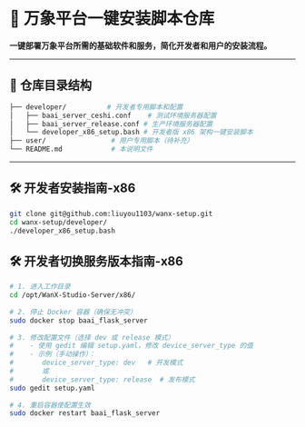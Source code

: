 # 🚀 万象平台一键安装脚本仓库

**一键部署万象平台所需的基础软件和服务，简化开发者和用户的安装流程。**

---

## 📁 仓库目录结构

```bash
├── developer/          # 开发者专用脚本和配置
│   ├── baai_server_ceshi.conf    # 测试环境服务器配置
│   ├── baai_server_release.conf # 生产环境服务器配置
│   └── developer_x86_setup.bash # 开发者版 x86 架构一键安装脚本
├── user/                # 用户专用脚本（待补充）
└── README.md            # 本说明文件
```
---
## 🛠️ 开发者安装指南-x86
```bash
git clone git@github.com:liuyou1103/wanx-setup.git
cd wanx-setup/developer/
./developer_x86_setup.bash
```
## 🛠️ 开发者切换服务版本指南-x86
```bash
# 1. 进入工作目录
cd /opt/WanX-Studio-Server/x86/
 
# 2. 停止 Docker 容器（确保无冲突）
sudo docker stop baai_flask_server
 
# 3. 修改配置文件（选择 dev 或 release 模式）
#    - 使用 gedit 编辑 setup.yaml，修改 device_server_type 的值
#    - 示例（手动操作）：
#       device_server_type: dev   # 开发模式
#       或
#       device_server_type: release  # 发布模式
sudo gedit setup.yaml
 
# 4. 重启容器使配置生效
sudo docker restart baai_flask_server
```


